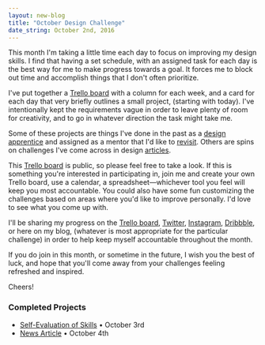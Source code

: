 ```yaml
---
layout: new-blog
title: "October Design Challenge"
date_string: October 2nd, 2016
---
```


This month I'm taking a little time each day to focus on improving my design skills. I find that having a set schedule, with an assigned task for each day is the best way for me to make progress towards a goal. It forces me to block out time and accomplish things that I don't often prioritize.

I've put together a <a href="https://trello.com/b/enFpLVAz/october-design-challenge" target="_blank">Trello board</a> with a column for each week, and a card for each day that very briefly outlines a small project, (starting with today). I've intentionally kept the requirements vague in order to leave plenty of room for creativity, and to go in whatever direction the task might take me.

Some of these projects are things I've done in the past as a <a href="http://stephaniebriones.com/apprenticeship" target="_blank">design apprentice</a> and assigned as a mentor that I'd like to <a href="http://blog.stephaniebriones.com/testing/skills/index.html" target="_blank">revisit</a>. Others are spins on challenges I've come across in design <a href="https://creativemarket.com/blog/how-to-become-a-better-designer-in-30-days-the-challenge" target="_blank">articles</a>.

This <a href="https://trello.com/b/enFpLVAz/october-design-challenge" target="_blank">Trello board</a> is public, so please feel free to take a look. If this is something you're interested in participating in, join me and create your own Trello board, use a calendar, a spreadsheet—whichever tool you feel will keep you most accountable. You could also have some fun customizing the challenges based on areas where you'd like to improve personally. I'd love to see what you come up with.

I'll be sharing my progress on the <a href="https://trello.com/b/enFpLVAz/october-design-challenge" target="_blank">Trello board</a>, <a href="https://twitter.com/smbriones" target="_blank">Twitter</a>, <a href="https://www.instagram.com/smbriones/" target="_blank">Instagram</a>, <a href="https://dribbble.com/smbriones" target="_blank">Dribbble</a>, or here on my blog, (whatever is most appropriate for the particular challenge) in order to help keep myself accountable throughout the month.

If you do join in this month, or sometime in the future, I wish you the best of luck, and hope that you'll come away from your challenges feeling refreshed and inspired.

Cheers!

### Completed Projects
- [Self-Evaluation of Skills](http://stephaniebriones.com/self-evaluation) • October 3rd
- [News Article](http://stephaniebriones.com/news-article) • October 4th
